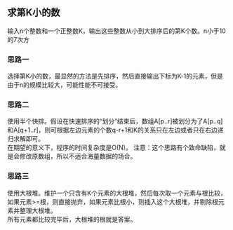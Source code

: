 ## 求第K小的数
输入n个整数和一个正整数K，输出这些整数从小到大排序后的第K个数。n小于10的7次方

### 思路一
选择第K小的数，最显然的方法是先排序，然后直接输出下标为K-1的元素，但是由于n的规模比较大，可能性能不可接受。

### 思路二
使用半个快排。假设在快速排序的“划分”结束后，数组A[p..r]被划分为了A[p..q]和A[q+1..r]，则可根据左边元素的个数q-r+1和K的关系只在左边或者只在右边递归求解即可。  
在期望的意义下，程序的时间复杂度是O(N)。
注意：这个思路有个致命缺陷，就是会修改原数组，所以不适合海量数据的场合。

### 思路三
使用大根堆。维护一个只含有K个元素的大根堆，然后每次取一个元素与根比较，如果元素>=根，则直接抛弃，如果元素比根小，则插入这个大根堆，并剔除根元素并整理大根堆。  
所有元素都比较完毕后，大根堆的根就是答案。
